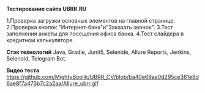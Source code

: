 **Тестирование сайта UBRR.RU**

1.Проверка загрузки основных элементов на главной странице.
2.Проверка кнопок "Интернет-банк"и"Заказать звонок".
3.Тест заполнения анкеты для посещения офиса банка.
4.Тест слайдера в кредитном калькуляторе.

**Стэк технологий**
Java, Gradle, Junit5, Selenide, Allure Reports, Jenkins, Selenoid, Telegram Bot.

**Видео теста**
https://github.com/MightyBoolik/UBRR_CV/blob/ba40e69aa0d295ce361e8d6ae8f7a473b7c2a2aa/Allure_ubrr.gif
